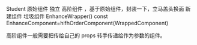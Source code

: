 Student
原始组件 独立
高阶组件 ，基于原始组件，封装一下，立马盖头换面
新建组件 垃圾组件
EnhanceWrapper()
const EnhanceComponent=hifhOrderComponent(WrappedComponent)

高阶组件一般需要把传给自己的 props 转手传递给作为参数的组件。